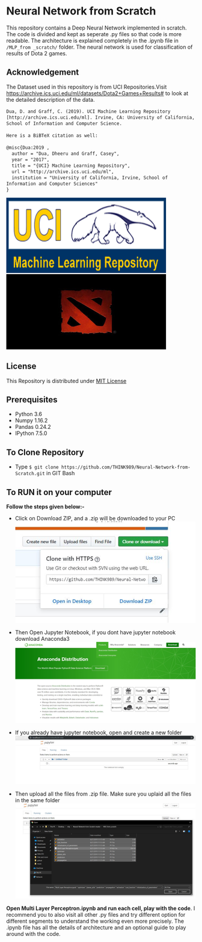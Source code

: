 # Neural Network from Scratch

This repository contains a Deep Neural Network implemented in scratch. The code is divided and kept as seperate .py files so that code 
is more readable. The architecture is explained completely in the .ipynb file in `/MLP_from _scratch/` folder. 
The neural network is used for classification of results of Dota 2 games.

## Acknowledgement

The Dataset used in this repository is from UCI Repositories.Visit https://archive.ics.uci.edu/ml/datasets/Dota2+Games+Results# to look 
at the detailed description of the data.
```
Dua, D. and Graff, C. (2019). UCI Machine Learning Repository [http://archive.ics.uci.edu/ml]. Irvine, CA: University of California, School of Information and Computer Science.

Here is a BiBTeX citation as well:

@misc{Dua:2019 ,
  author = "Dua, Dheeru and Graff, Casey",
  year = "2017",
  title = "{UCI} Machine Learning Repository",
  url = "http://archive.ics.uci.edu/ml",
  institution = "University of California, Irvine, School of Information and Computer Sciences" 
}
```
<img src="https://github.com/THINK989/Neural-Network-from-Scratch/blob/master/Images/logo.gif" height="200" width="425"/> <img src="https://github.com/THINK989/Neural-Network-from-Scratch/blob/master/Images/dota-2-logo.0.jpg" height="200" width="425"/>


## License
This Repository is distributed under [MIT License](LICENSE)

## Prerequisites
- Python 3.6
- Numpy 1.16.2
- Pandas 0.24.2
- IPython 7.5.0

## To Clone Repository
- Type
  `$ git clone https://github.com/THINK989/Neural-Network-from-Scratch.git`
  in GIT Bash

## To RUN it on your computer

**Follow the steps given below:-**

- Click on Download ZIP, and a .zip will be downloaded to your PC
![Download ZIP](https://github.com/THINK989/Neural-Network-from-Scratch/blob/master/Images/download_zip.JPG)


- Then Open Jupyter Notebook, if you dont have jupyter notebook download Anaconda3
![Anaconda3 Python](https://github.com/THINK989/Neural-Network-from-Scratch/blob/master/Images/anaconda3.JPG)


- If you already have jupyter notebook, open and create a new folder
![new folder](https://github.com/THINK989/Neural-Network-from-Scratch/blob/master/Images/new_folder.JPG)


- Then upload all the files from .zip file. Make sure you uplaid all the files in the same folder
![upload](https://github.com/THINK989/Neural-Network-from-Scratch/blob/master/Images/upload.JPG)


**Open Multi Layer Perceptron.ipynb and run each cell, play with the code**. I recommend you to also visit all other .py files and try 
different option for different segments to understand the working even more precisely. The .ipynb file has all the details of architecture 
and an optional guide to play around with the code.




